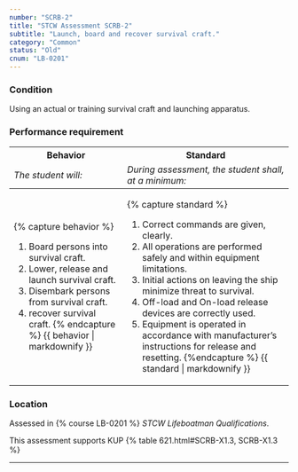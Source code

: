 ```yaml
---
number: "SCRB-2"
title: "STCW Assessment SCRB-2"
subtitle: "Launch, board and recover survival craft."
category: "Common"
status: "Old"
cnum: "LB-0201"
---
```

### Condition

Using an actual or training survival craft and launching apparatus.

### Performance requirement 

<table width='100%' class='Guidelines'>
 <thead>
 <tr>
     <th class='thirty'>Behavior</th>
     <th class='seventy'>Standard</th>
 </tr>
 <tr>
     <td><em>The student will:</em></td>
     <td><em>During assessment, the student shall, at a minimum:</em></td>
 </tr>
 </thead>
 <tbody>
 

<tr><td>

{% capture behavior %}
1. Board persons into survival craft.
2. Lower, release and launch survival craft.
3. Disembark persons from survival craft.
4. recover survival craft.
{% endcapture %}
{{ behavior | markdownify }}

</td><td>

{% capture standard %}
1. Correct commands are given, clearly.
2. All operations are performed safely and within equipment limitations.
3. Initial actions on leaving the ship minimize threat to survival.
3. Off-load and On-load release devices are correctly used.
3. Equipment is operated in accordance with manufacturer’s instructions for release and resetting.
{%endcapture %}
{{ standard | markdownify }}

</td></tr>



 </tbody>
 </table>

### Location

Assessed in  {% course  LB-0201 %}  *STCW Lifeboatman Qualifications*.

This assessment supports KUP {% table 621.html#SCRB-X1.3, SCRB-X1.3 %}

***


